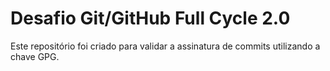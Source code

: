 # Desafio Git/GitHub Full Cycle 2.0

Este repositório foi criado para validar a assinatura de commits utilizando a chave GPG.
